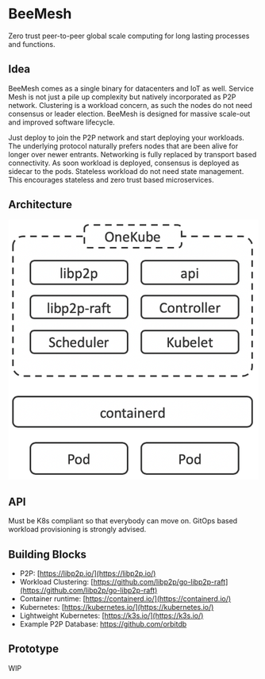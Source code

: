 # BeeMesh
Zero trust peer-to-peer global scale computing for long lasting processes and functions.

## Idea
BeeMesh comes as a single binary for datacenters and IoT as well. Service Mesh is not just a pile up complexity but natively incorporated as P2P network. Clustering is a workload concern, as such the nodes do not need consensus or leader election. BeeMesh is designed for massive scale-out and improved software lifecycle.

Just deploy to join the P2P network and start deploying your workloads. The underlying protocol naturally prefers nodes that are been alive for longer over newer entrants. Networking is fully replaced by transport based connectivity. As soon workload is deployed, consensus is deployed as sidecar to the pods. Stateless workload do not need state management. This encourages stateless and zero trust based microservices.

## Architecture

![OneKube Binary](OneKube.png)


## API
Must be K8s compliant so that everybody can move on. GitOps based workload provisioning is strongly advised.


## Building Blocks
* P2P: [https://libp2p.io/](https://libp2p.io/)
* Workload Clustering: [https://github.com/libp2p/go-libp2p-raft](https://github.com/libp2p/go-libp2p-raft)
* Container runtime: [https://containerd.io/](https://containerd.io/)
* Kubernetes: [https://kubernetes.io/](https://kubernetes.io/)
* Lightweight Kubernetes: [https://k3s.io/](https://k3s.io/)
* Example P2P Database: https://github.com/orbitdb

## Prototype
WIP
